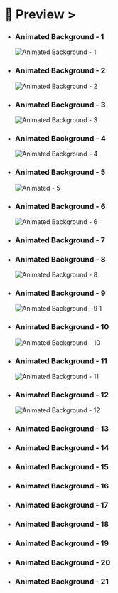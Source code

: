 # 👀 Preview >

- ### Animated Background - 1
  ![Animated Background - 1](https://github.com/subhamde07/Animated-Background/assets/78950020/f60595e9-e5ea-4c56-aaa1-0b90ab9c05d2)

- ### Animated Background - 2
  ![Animated Background - 2](https://github.com/subhamde07/Animated-Background/assets/78950020/f36e34e1-1b36-4938-8df3-833178982788)

- ### Animated Background - 3
  ![Animated Background - 3](https://github.com/subhamde07/Animated-Background/assets/78950020/969667ee-e968-4f52-a00c-0b4057add1f4)
  
- ### Animated Background - 4
  ![Animated Background - 4](https://github.com/subhamde07/Animated-Background/assets/78950020/f83f243d-d5d7-4578-b6a1-577017e7e39f)

- ### Animated Background - 5
   ![Animated - 5](https://github.com/subhamde07/Animated-Background/assets/78950020/018e20c8-5444-4a26-8aa1-ac3beeae55fd)

- ### Animated Background - 6
  ![Animated Background - 6](https://github.com/subhamde07/Animated-Background/assets/78950020/7d735d38-56f9-4a5a-84d3-64d41f9ed585)

- ### Animated Background - 7

- ### Animated Background - 8
  ![Animated Background - 8](https://github.com/subhamde07/Animated-Background/assets/78950020/0e7f5454-4311-48cb-be7d-854f0315070c)

- ### Animated Background - 9
  ![Animated Background - 9 1](https://github.com/subhamde07/Animated-Background/assets/78950020/7d2dd38c-136c-4b2c-9582-c707978d8a17)

- ### Animated Background - 10
  ![Animated Background - 10](https://github.com/subhamde07/Animated-Background/assets/78950020/d243e9c3-32c1-43be-9fb8-06726169ec8b)

- ### Animated Background - 11
  ![Animated Background - 11](https://github.com/subhamde07/Animated-Background/assets/78950020/4e242d42-40b3-4c48-bb14-748edba7617a)

- ### Animated Background - 12
  ![Animated Background - 12](https://github.com/subhamde07/Animated-Background/assets/78950020/ce39335e-9d76-40cf-a7a2-9fa1b5f21528)

- ### Animated Background - 13

- ### Animated Background - 14

- ### Animated Background - 15

- ### Animated Background - 16

- ### Animated Background - 17

- ### Animated Background - 18

- ### Animated Background - 19

- ### Animated Background - 20

- ### Animated Background - 21
